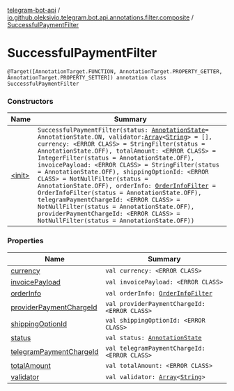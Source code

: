 [telegram-bot-api](../../index.md) / [io.github.oleksivio.telegram.bot.api.annotations.filter.composite](../index.md) / [SuccessfulPaymentFilter](./index.md)

# SuccessfulPaymentFilter

`@Target([AnnotationTarget.FUNCTION, AnnotationTarget.PROPERTY_GETTER, AnnotationTarget.PROPERTY_SETTER]) annotation class SuccessfulPaymentFilter`

### Constructors

| Name | Summary |
|---|---|
| [&lt;init&gt;](-init-.md) | `SuccessfulPaymentFilter(status: `[`AnnotationState`](../../io.github.oleksivio.telegram.bot.api.model.annotation/-annotation-state/index.md)` = AnnotationState.ON, validator: `[`Array`](https://kotlinlang.org/api/latest/jvm/stdlib/kotlin/-array/index.html)`<`[`String`](https://kotlinlang.org/api/latest/jvm/stdlib/kotlin/-string/index.html)`> = [], currency: <ERROR CLASS> = StringFilter(status = AnnotationState.OFF), totalAmount: <ERROR CLASS> = IntegerFilter(status = AnnotationState.OFF), invoicePayload: <ERROR CLASS> = StringFilter(status = AnnotationState.OFF), shippingOptionId: <ERROR CLASS> = NotNullFilter(status = AnnotationState.OFF), orderInfo: `[`OrderInfoFilter`](../-order-info-filter/index.md)` = OrderInfoFilter(status = AnnotationState.OFF), telegramPaymentChargeId: <ERROR CLASS> = NotNullFilter(status = AnnotationState.OFF), providerPaymentChargeId: <ERROR CLASS> = NotNullFilter(status = AnnotationState.OFF))` |

### Properties

| Name | Summary |
|---|---|
| [currency](currency.md) | `val currency: <ERROR CLASS>` |
| [invoicePayload](invoice-payload.md) | `val invoicePayload: <ERROR CLASS>` |
| [orderInfo](order-info.md) | `val orderInfo: `[`OrderInfoFilter`](../-order-info-filter/index.md) |
| [providerPaymentChargeId](provider-payment-charge-id.md) | `val providerPaymentChargeId: <ERROR CLASS>` |
| [shippingOptionId](shipping-option-id.md) | `val shippingOptionId: <ERROR CLASS>` |
| [status](status.md) | `val status: `[`AnnotationState`](../../io.github.oleksivio.telegram.bot.api.model.annotation/-annotation-state/index.md) |
| [telegramPaymentChargeId](telegram-payment-charge-id.md) | `val telegramPaymentChargeId: <ERROR CLASS>` |
| [totalAmount](total-amount.md) | `val totalAmount: <ERROR CLASS>` |
| [validator](validator.md) | `val validator: `[`Array`](https://kotlinlang.org/api/latest/jvm/stdlib/kotlin/-array/index.html)`<`[`String`](https://kotlinlang.org/api/latest/jvm/stdlib/kotlin/-string/index.html)`>` |

